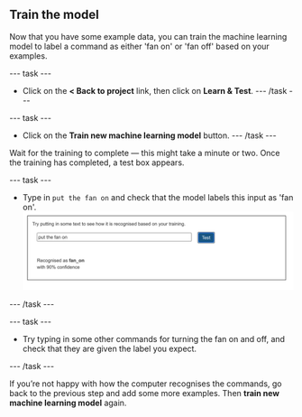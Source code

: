 ## Train the model

Now that you have some example data, you can train the machine learning model to label a command as either 'fan on' or 'fan off' based on your examples.

--- task ---
+ Click on the **< Back to project** link, then click on **Learn & Test**.
--- /task ---

--- task ---
+ Click on the **Train new machine learning model** button. 
--- /task ---

Wait for the training to complete — this might take a minute or two. Once the training has completed, a test box appears. 

--- task ---
+ Type in `put the fan on` and check that the model labels this input as 'fan on'.
![Type in put the fan on to see if it is recognised](images/test-model.png)

--- /task ---

--- task ---
+ Try typing in some other commands for turning the fan on and off, and check that they are given the label you expect. 

--- /task ---

If you’re not happy with how the computer recognises the commands, go back to the previous step and add some more examples. Then **train new machine learning model** again.


